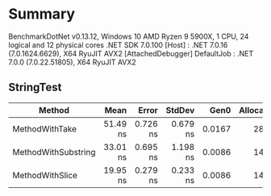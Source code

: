 # Summary
BenchmarkDotNet v0.13.12, Windows 10
AMD Ryzen 9 5900X, 1 CPU, 24 logical and 12 physical cores
.NET SDK 7.0.100
  [Host]     : .NET 7.0.16 (7.0.1624.6629), X64 RyuJIT AVX2 [AttachedDebugger]
  DefaultJob : .NET 7.0.0 (7.0.22.51805), X64 RyuJIT AVX2

## StringTest



| Method              | Mean     | Error    | StdDev   | Gen0   | Allocated |
|-------------------- |---------:|---------:|---------:|-------:|----------:|
| MethodWithTake      | 51.49 ns | 0.726 ns | 0.679 ns | 0.0167 |     280 B |
| MethodWithSubstring | 33.01 ns | 0.695 ns | 1.198 ns | 0.0086 |     144 B |
| MethodWithSlice     | 19.95 ns | 0.279 ns | 0.233 ns | 0.0086 |     144 B |